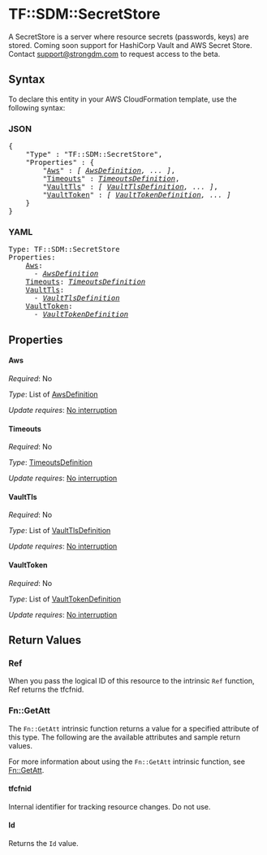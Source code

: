# TF::SDM::SecretStore

A SecretStore is a server where resource secrets (passwords, keys) are stored. 
 Coming soon support for HashiCorp Vault and AWS Secret Store. Contact support@strongdm.com to request access to the beta.

## Syntax

To declare this entity in your AWS CloudFormation template, use the following syntax:

### JSON

<pre>
{
    "Type" : "TF::SDM::SecretStore",
    "Properties" : {
        "<a href="#aws" title="Aws">Aws</a>" : <i>[ <a href="awsdefinition.md">AwsDefinition</a>, ... ]</i>,
        "<a href="#timeouts" title="Timeouts">Timeouts</a>" : <i><a href="timeoutsdefinition.md">TimeoutsDefinition</a></i>,
        "<a href="#vaulttls" title="VaultTls">VaultTls</a>" : <i>[ <a href="vaulttlsdefinition.md">VaultTlsDefinition</a>, ... ]</i>,
        "<a href="#vaulttoken" title="VaultToken">VaultToken</a>" : <i>[ <a href="vaulttokendefinition.md">VaultTokenDefinition</a>, ... ]</i>
    }
}
</pre>

### YAML

<pre>
Type: TF::SDM::SecretStore
Properties:
    <a href="#aws" title="Aws">Aws</a>: <i>
      - <a href="awsdefinition.md">AwsDefinition</a></i>
    <a href="#timeouts" title="Timeouts">Timeouts</a>: <i><a href="timeoutsdefinition.md">TimeoutsDefinition</a></i>
    <a href="#vaulttls" title="VaultTls">VaultTls</a>: <i>
      - <a href="vaulttlsdefinition.md">VaultTlsDefinition</a></i>
    <a href="#vaulttoken" title="VaultToken">VaultToken</a>: <i>
      - <a href="vaulttokendefinition.md">VaultTokenDefinition</a></i>
</pre>

## Properties

#### Aws

_Required_: No

_Type_: List of <a href="awsdefinition.md">AwsDefinition</a>

_Update requires_: [No interruption](https://docs.aws.amazon.com/AWSCloudFormation/latest/UserGuide/using-cfn-updating-stacks-update-behaviors.html#update-no-interrupt)

#### Timeouts

_Required_: No

_Type_: <a href="timeoutsdefinition.md">TimeoutsDefinition</a>

_Update requires_: [No interruption](https://docs.aws.amazon.com/AWSCloudFormation/latest/UserGuide/using-cfn-updating-stacks-update-behaviors.html#update-no-interrupt)

#### VaultTls

_Required_: No

_Type_: List of <a href="vaulttlsdefinition.md">VaultTlsDefinition</a>

_Update requires_: [No interruption](https://docs.aws.amazon.com/AWSCloudFormation/latest/UserGuide/using-cfn-updating-stacks-update-behaviors.html#update-no-interrupt)

#### VaultToken

_Required_: No

_Type_: List of <a href="vaulttokendefinition.md">VaultTokenDefinition</a>

_Update requires_: [No interruption](https://docs.aws.amazon.com/AWSCloudFormation/latest/UserGuide/using-cfn-updating-stacks-update-behaviors.html#update-no-interrupt)

## Return Values

### Ref

When you pass the logical ID of this resource to the intrinsic `Ref` function, Ref returns the tfcfnid.

### Fn::GetAtt

The `Fn::GetAtt` intrinsic function returns a value for a specified attribute of this type. The following are the available attributes and sample return values.

For more information about using the `Fn::GetAtt` intrinsic function, see [Fn::GetAtt](https://docs.aws.amazon.com/AWSCloudFormation/latest/UserGuide/intrinsic-function-reference-getatt.html).

#### tfcfnid

Internal identifier for tracking resource changes. Do not use.

#### Id

Returns the <code>Id</code> value.

